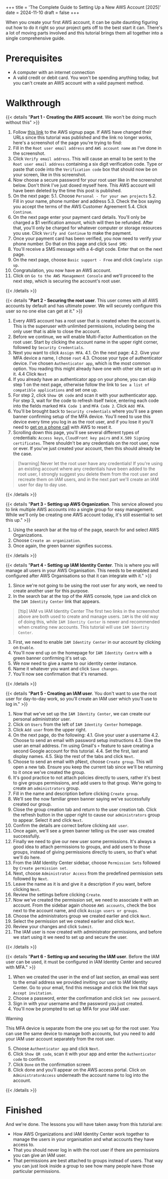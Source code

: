 +++
title = 'The Complete Guide to Setting Up a New AWS Account [2025]'
date = 2024-11-10
draft = false
+++

When you create your first AWS account, it can be quite daunting figuring out how to do it right so your project gets off to the best start it can. There's a lot of moving parts involved and this tutorial brings them all together into a single comprehensive guide.

# Prerequisites

- A computer with an internet connection
- A valid credit or debit card. You won't be spending anything today, but you can't create an AWS account with a valid payment method.

# Walkthrough

{{< details "**Part 1 - Creating the AWS account**. We won\'t be doing much without this" >}}

1. Follow [this link](https://signin.aws.amazon.com/signup?request_type=register) to the AWS signup page. If AWS have changed their URLs since this tutorial was published and the link no longer works, here's a screenshot of the page you're trying to find:
2. Fill in the `Root user email address` and `AWS account name` as I've done in the screenshot.
3. Click `Verify email address`. This will cause an email to be sent to the `Root user email address` containing a six digit verification code. Type or paste that code into the `Verification code` box that should now be on your screen, like in this screenshot.
4. Now choose a secure password for your root user like in the screenshot below. Don't think I've just doxed myself here. This AWS account will have been deleted by the time this post is published.
5. On the next page:
   5.1. Choose `Personal - for your own projects`
   5.2. Fill in your name, phone number and address
   5.3. Check the box saying you accept the terms of the AWS Customer Agreement
   5.4. Click `Continue`.
6. On the next page enter your payment card details. You'll only be charged a $1 verification amount, which will then be refunded. After that, you'll only be charged for whatever computer or storage resources you use. Click `Verify and Continue` to make the payment.
7. Once your payment card has been verified, you now need to verify your phone number. Do that on this page and click `Send SMS`:
8. You'll receive a SMS message with a 4-digit code. Enter that on the next page.
9. On the next page, choose `Basic support - Free` and click `Complete sign up`.
10. Congratulation, you now have an AWS account.
11. Click on `Go to the AWS Management Console` and we'll proceed to the next step, which is securing the account's root user.

{{< /details >}}

{{< details "**Part 2 - Securing the root user**. This user comes with all AWS accounts by default and has ultimate power. We will securely configure this user so no one else can get at it." >}}

1. Every AWS account has a root user that is created when the account is. This is the superuser with unlimited permissions, including being the only user that is able to close the account.
2. Before we continue, we will enable Multi-Factor Authentication on the root user. Start by clicking the account name in the upper right corner, followed by `Security Credentials`.
3. Next you want to click `Assign MFA`.
   4.1. On the next page:
   4.2. Give your MFA device a name, I chose `root`
   4.3. Choose your type of authenticator device. I've chosen `Authenticator app`, which is the most common option. You reading this might already have one with other site set up in it.
   4.4 Click `Next`
4. If you already have an authenticator app on your phone, you can skip step 1 on the next page, otherwise follow the link to `See a list of compatible applications` and set one up.
5. For step 2, click `Show QR code` and scan it with your authenticator app. For step 3, wait for the code to refresh itself twice, entering each code into the fields marked `MFA Code 1` and `MFA Code 2`. Click `Add MFA`.
6. You'll be brought back to `Security credentials` where you'll see a green banner confirming setup of the MFA device. You'll need to use this device every time you log in as the root user, and if you lose it you'll need to [get on a phone call](https://docs.aws.amazon.com/IAM/latest/UserGuide/id_credentials_mfa_lost-or-broken.html#root-mfa-lost-or-broken) with AWS to reset it.
7. Scrolling down this page, you'll see several different types of credentials: `Access keys`, `CloudFront key pairs` and `X.509 Signing certificates`. There shouldn't be any credentials on the root user, now or ever. If you've just created your account, then this should already be the case.

> [!warning] Never let the root user have any credentials!
> If you're using an existing account where any credentials have been added to the root user, I strongly suggest you delete them from the root user and recreate them on IAM users, and in the next part we'll create an IAM user for day to day use.

{{< /details >}}

{{< details "**Part 3 - Setting up AWS Organization**. This service allowed you to link multiple AWS accounts into a single group for easy management. While we'll only be creating one AWS account today, it's still essential to set this up." >}}

1. Using the search bar at the top of the page, search for and select AWS Organizations.
2. Choose `Create an organization`.
3. Once again, the green banner signifies success.

{{< /details >}}

{{< details "**Part 4 - Setting up IAM Identity Center**. This is where you will manage all users in your AWS Organisation. This needs to be enabled and configured after AWS Organisations so that it can integrate with it." >}}

1. Since we're not going to be using the root user for any work, we need to create another user for this purpose.
2. In the search bar at the top of the AWS console, type `iam` and click on the `IAM Identity Center` link that appears.

> [!tip] IAM vs IAM Identity Center
> The first two links in the screenshot above are both used to create and manage users. `IAM` is the old way of doing this, while `IAM Identity Center` is newer and recommended when creating new accounts. This tutorial will use `IAM Identity Center`.

3. First, we need to enable `IAM Identity Center` in our account by clicking on `Enable`.
4. You'll now end up on the homepage for `IAM Identity Centre` with a green banner confirming it's set up.
5. We now need to give a name to our identity center instance.
6. Name it whatever you want and click `Save changes`.
7. You'll now see confirmation that it's renamed.

{{< /details >}}

{{< details "**Part 5 - Creating an IAM user**. You don't want to use the root user for day-to-day work, so you'll create an IAM user which you'll use to log in." >}}

1. Now that we've set up the `IAM Identity Center`, we can create our personal administrator user.
2. Click on `Users` from the left of `IAM Identity Center` homepage.
3. Click `Add user` from the upper right.
4. On the next page, do the following:
   4.1. Give your user a username
   4.2. Choose to send an email with password setup instructions
   4.3. Give the user an email address. I'm using Gmail's `+` feature to save creating a second Google account for this tutorial.
   4.4. Set the first, last and display names.
   4.5. Skip the rest of the tabs and click `Next`.
5. Choose to send an email with pNext, choose `Create group`. This will open a new tab. Ensure you keep the current tab since we'll be returning to it once we've created the group.
6. It's good practice to not attach policies directly to users, rather it's best to give groups permissions, and add users to that group. We're going to create an `administrators` group.
7. Fill in the name and description before clicking `Create group`.
8. We'll see the now familiar green banner saying we've successfully created our group.
9. Close the group creation tab and return to the user creation tab. Click the refresh button in the upper right to cause our `administrators` group to appear. Select it and click `Next`.
10. Confirm the details are correct before clicking `Add user`.
11. Once again, we'll see a green banner telling us the user was created successfully.
12. Finally we need to give our new user some permissions. It's always a good idea to attach permissions to groups, and add users to those groups, instead of giving permissions directly to users, so that's what we'll do here.
13. From the IAM Identity Center sidebar, choose `Permission Sets` followed by `Create permission set`.
14. Next, choose `Administrator Access` from the predefined permission sets followed by `Next`.
15. Leave the name as it is and give it a description if you want, before clicking `Next`.
16. Review the settings before clicking `Create`.
17. Now we've created the permission set, we need to associate it with an account. From the sidebar again choose `AWS accounts`, check the box next to the account name, and click `Assign users or groups`.
18. Choose the administrators group we created earlier and click `Next`.
19. Select the permission set we created earlier and click `Next`.
20. Review your changes and click `Submit`.
21. The IAM user is now created with administrator permissions, and before we start using it we need to set up and secure the user.

{{< /details >}}

{{< details "**Part 6 - Setting up and securing the IAM user**. Before the IAM user can be used, it must be configured in IAM Identity Center and secured with MFA." >}}

1. When we created the user in the end of last section, an email was sent to the email address we provided inviting our user to IAM Identity Center. Go to your email, find this message and click the link that says `Accept invitation`.
2. Choose a password, enter the confirmation and click `Set new password`.
3. Sign in with your username and the password you just created.
4. You'll now be prompted to set up MFA for your IAM user.

> [!warning]
> This MFA device is separate from the one you set up for the root user. You can use the same device to manage both accounts, but you need to add your IAM user account separately from the root user.

5. Choose `Authenticator app` and click `Next`.
6. Click `Show QR code`, scan it with your app and enter the `Authenticator code` to confirm.
7. Click `Done` on the confirmation screen
8. Click done and you'll appear on the AWS access portal. Click on `AdministratorAccess` underneath the account name to log into the account.

{{< /details >}}

# Finished

And we're done. The lessons you will have taken away from this tutorial are:

- How AWS Organizations and IAM Identity Center work together to manage the users in your organisation and what accounts they have access to.
- That you should never log in with the root user if there are permissions you can give an IAM user.
- That permissions are best attached to groups instead of users. That way you can just look inside a group to see how many people have those particular permissions.
